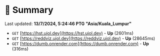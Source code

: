# 📖 Summary
Last updated: **13/7/2024, 5:24:46 PTG "Asia/Kuala_Lumpur"**

- `GET` [https://hst.ujol.dev](https://hst.ujol.dev) - **Up** (2601ms)
- `GET` [https://reddviz.ujol.dev](https://reddviz.ujol.dev) - **Up** (28645ms)
- `GET` [https://dumb.onrender.com](https://dumb.onrender.com) - **Up** (316ms)
